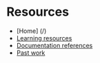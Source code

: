 # Resources

* [Home] (/)
* [Learning resources](learning-resources.md)
* [Documentation references](doc-references.md)
* [Past work](past-work.md)

